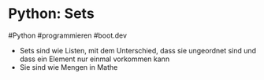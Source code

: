 # Python: Sets

#Python #programmieren #boot.dev

- Sets sind wie Listen, mit dem Unterschied, dass sie ungeordnet sind und dass ein Element nur einmal vorkommen kann
- Sie sind wie Mengen in Mathe

